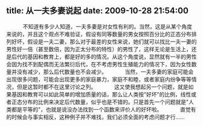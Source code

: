 title: 从一夫多妻说起
date: 2009-10-28 21:54:00
---

    　　不知道有多少人知道，一夫多妻是对女性有利的。当然，这是从某个角度来说的，并且这个观点不难验证，假设有同等数量的男女按照百分比的正态分布排列好坏，假设是一夫二妻，那么对于最差的女性来说，她们就可以找比一夫一妻的男性好一倍（甚至数倍，因为正太分布的特性）的男性了，这样无论是生活上，还是后代的基因和教育上，都是好的多的情况。从这个角度说，显然就有一半的男性会因为找不到配偶而无法繁衍后代，在不考虑男性生殖能力的情况下，因为女性数量并没有减少，那么后代数量也不会减少。
     　　当然，一夫多妻的家庭可能会出现很多问题，可能会出现更多的家庭暴力，家庭不和睦，或者家庭内纷争等等情况，但是这暂时都不在这里讨论之列。
    　　这又使我想起另一个问题，就是如果基因和教育可以如此简单的增加质量的话，那么让人类按"好坏"的比例，线性或者正态分布的比例来决定后代数量，似乎也是不错的。只是首先一个问题就是"人类都是平等的"，也就是说没办法找到一个函数来评价人的好坏啦。
    　　直觉有的时候会与事实相反，这种例子并不难找，我们必须全面的考虑问题才行……